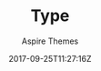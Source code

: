 ---
title: "Type"
github: https://github.com/aspirethemes/type
demo: https://type-jekyll.aspirethemes.com/
author: Aspire Themes

ssg:
  - Jekyll
cms:
  - No Cms
date: 2017-09-25T11:27:16Z
github_branch: master
---